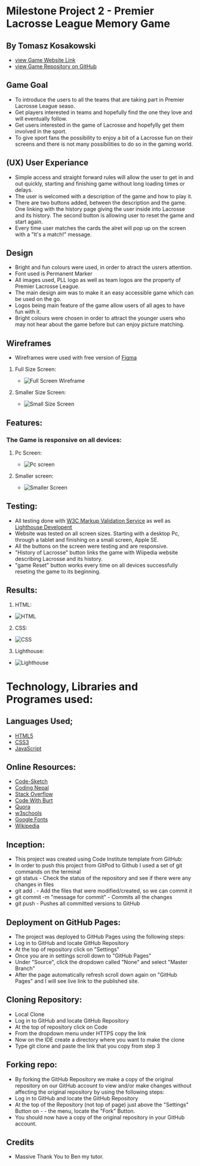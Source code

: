# Milestone Project 2 - Premier Lacrosse League Memory Game

## By Tomasz Kosakowski

* [view Game Website Link](https://tommy-83.github.io/LacrosseMatch/)
* [view Game Repository on GitHub](https://github.com/Tommy-83/LacrosseMatch)

## Game Goal
* To introduce the users to all the teams that are taking part in Premier Lacrosse League seaso.
* Get players interested in teams and hopefully find the one they love and will eventually follow.
* Get users interested in the game of Lacrosse and hopefylly get them involved in the sport.
* To give sport fans the possibility to enjoy a bit of a Lacrosse fun on their screens and there is not many possibilities to do so in the gaming world.

## (UX) User Experiance
* Simple access and straight forward rules will allow the user to get in and out quickly, starting and finishing game without long loading times or delays.
* The user is welcomed with a description of the game and how to play it.
* There are two buttons added, between the description and the game. One linking with the history page giving the user inside into Lacrosse and 
 its history. The second button is allowing user to reset the game and start again.
* Every time user matches the cards the alret will pop up on the screen with a "It's a match!" message.


## Design
* Bright and fun colours were used, in order to atract the usrers attention.
* Font used is Permanent Marker
* All images used, PLL logo as well as team logos are the property of Premier Lacrosse League.
* The main design aim was to make it an easy accessible game which can be used on the go.
* Logos being main feature of the game allow users of all ages to have fun with it. 
* Bright colours were chosen in order to attract the younger users who may not hear about the game before but can enjoy picture matching.

## Wireframes
* Wireframes were used with free version of [Figma](https://www.figma.com/?fuid=)
1. Full Size Screen:
    * ![Full Screen Wireframe](/assets/img/FullScreen.png)

2. Smaller Size Screen:
    * ![Small Size Screen](/assets/img/SmallScreen.png)

## Features:
### The Game is responsive on all devices:

1. Pc Screen:
    * ![Pc screen](/assets/img/PC.png)

2. Smaller screen:
    * ![Smaller Screen](/assets/img/phone.png)

## Testing:
* All testing done with [W3C Markup Validation Service](https://validator.w3.org/) as well as [Lighthouse Developent](https://developer.chrome.com/docs/lighthouse/overview/)
* Website was tested on all screen sizes. Starting with a desktop Pc, through a tablet and finishing on a small screen, Apple SE.
* All the buttons on the screen were testing and are responsive.
* "History of Lacrosse" button links the game with Wiipedia website describing Lacrosse and its history.
* "game Reset" button works every time on all devices successfully reseting the game to its beginning.

## Results:
1. HTML:
* ![HTML](/assets/img/HTMLchecker.png)

2. CSS:
* ![CSS](/assets/img/CSS.png)

3. Lighthouse:
* ![Lighthouse](/assets/img/Lighthouse.png)

# Technology, Libraries and Programes used:

## Languages Used;
* [HTML5](https://en.wikipedia.org/wiki/HTML5)
* [CSS3](https://en.wikipedia.org/wiki/CSS)
* [JavaScript](https://en.wikipedia.org/wiki/JavaScript)

## Online Resources:
* [Code-Sketch](https://github.com/code-sketch/memory-game)
* [Coding Nepal](https://www.codingnepalweb.com/build-memory-card-game-html-javascript/)
* [Stack Overflow](https://stackoverflow.com/questions/12206014/css-text-shadow)
* [Code With Burt](https://www.youtube.com/watch?v=_T82DJ6IqcQ)
* [Quora](https://www.quora.com/)
* [w3schools](https://www.w3schools.com/)
* [Google Fonts](https://fonts.google.com/)
* [Wikipedia](https://www.wikipedia.org/)

## Inception:
* This project was created using Code Institute template from GitHub:
* In order to push this project from GitPod to Github I used a set of git commands on the terminal
* git status - Check the status of the repository and see if there were any changes in files
* git add . - Add the files that were modified/created, so we can commit it
* git commit -m "message for commit" - Commits all the changes
* git push - Pushes all committed versions to GitHub

## Deployment on GitHub Pages:
* The project was deployed to GitHub Pages using the following steps:
* Log in to GitHub and locate GitHub Repository
* At the top of repository click on "Settings"
* Once you are in settings scroll down to "GitHub Pages"
* Under "Source", click the dropdown called "None" and select "Master Branch"
* After the page automatically refresh scroll down again on "GitHub Pages" and I will see live link to the published site.

## Cloning Repository:
* Local Clone
* Log in to GitHub and locate GitHub Repository
* At the top of repository click on Code
* From the dropdown menu under HTTPS copy the link
* Now on the IDE create a directory where you want to make the clone
* Type git clone and paste the link that you copy from step 3

## Forking repo:
* By forking the GitHub Repository we make a copy of the original repository on our GitHub account to view and/or make changes without affecting the original repository by using the following steps:
* Log in to GitHub and locate the GitHub Repository
* At the top of the Repository (not top of page) just above the "Settings" Button on - - the menu, locate the "Fork" Button.
* You should now have a copy of the original repository in your GitHub account.

## Credits
* Massive Thank You to Ben my tutor.



